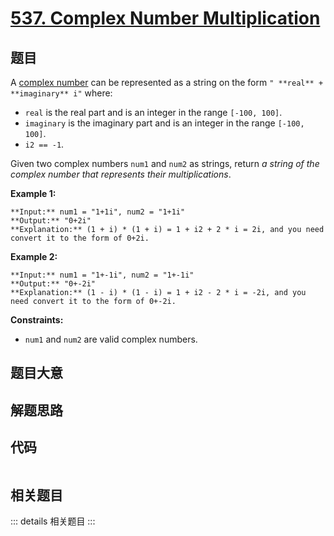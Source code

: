 # [537. Complex Number Multiplication](https://leetcode.com/problems/complex-number-multiplication)

## 题目

A [complex number](https://en.wikipedia.org/wiki/Complex_number) can be
represented as a string on the form `" **real** + **imaginary** i"` where:

  * `real` is the real part and is an integer in the range `[-100, 100]`.
  * `imaginary` is the imaginary part and is an integer in the range `[-100, 100]`.
  * `i2 == -1`.

Given two complex numbers `num1` and `num2` as strings, return _a string of
the complex number that represents their multiplications_.



**Example 1:**

    
    
    **Input:** num1 = "1+1i", num2 = "1+1i"
    **Output:** "0+2i"
    **Explanation:** (1 + i) * (1 + i) = 1 + i2 + 2 * i = 2i, and you need convert it to the form of 0+2i.
    

**Example 2:**

    
    
    **Input:** num1 = "1+-1i", num2 = "1+-1i"
    **Output:** "0+-2i"
    **Explanation:** (1 - i) * (1 - i) = 1 + i2 - 2 * i = -2i, and you need convert it to the form of 0+-2i.
    



**Constraints:**

  * `num1` and `num2` are valid complex numbers.


## 题目大意

## 解题思路

## 代码

```javascript

```

## 相关题目

::: details 相关题目
:::
